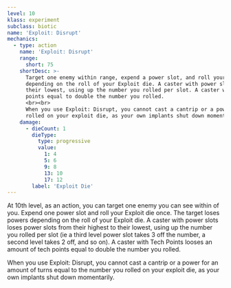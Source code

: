 ```yaml
---
level: 10
klass: experiment
subclass: biotic
name: 'Exploit: Disrupt'
mechanics:
  - type: action
    name: 'Exploit: Disrupt'
    range:
      short: 75
    shortDesc: >-
      Target one enemy within range, expend a power slot, and roll your exploit die. The target loses powers
      depending on the roll of your Exploit die. A caster with power slots loses power slots from their highest to
      their lowest, using up the number you rolled per slot. A caster with Tech Points looses an amount of tech
      points equal to double the number you rolled.
      <br><br>
      When you use Exploit: Disrupt, you cannot cast a cantrip or a power for an amount of turns equal to the number you
      rolled on your exploit die, as your own implants shut down momentarily.
    damage:
      - dieCount: 1
        dieType:
          type: progressive
          value:
            1: 4
            5: 6
            9: 8
            13: 10
            17: 12
        label: 'Exploit Die'
---
```

At 10th level, as an action, you can target one enemy you can see within <me-distance length="75" /> of you.
Expend one power slot and roll your Exploit die once. The target loses powers depending on the roll of your
Exploit die. A caster with power slots loses power slots from their highest to their lowest, using up the
number you rolled per slot (ie a third level power slot takes 3 off the number, a second level takes 2 off, and so on).
A caster with Tech Points looses an amount of tech points equal to double the number you rolled.

When you use Exploit: Disrupt, you cannot cast a cantrip or a power for an amount of turns equal to the number you
rolled on your exploit die, as your own implants shut down momentarily.
